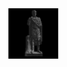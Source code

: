 <!-- ![120x120 render](/renders/120x120.png?raw=true "120x120 render" | width=100) -->
<img src="/renders/120x120.png?raw=true" width="100" height="100">